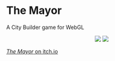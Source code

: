 # The Mayor

A City Builder game for WebGL

<p align="center">
  <img src="https://img.itch.zone/aW1hZ2UvMjczNjIxLzEzMjYyMzMucG5n/250x600/HLejbv.png"/>
  <img src="https://img.itch.zone/aW1hZ2UvMjczNjIxLzEzMzAxMzQucG5n/250x600/vOGVIn.png"/>
</p>

[*The Mayor* on itch.io](https://jnmaloney.itch.io/the-mayor)
